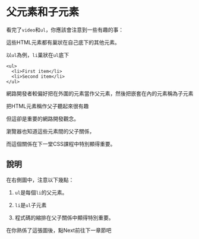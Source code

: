 # 父元素和子元素

看完了`video`和`ul`，你應該會注意到一些有趣的事：

這些HTML元素都有巢狀在自己底下的其他元素。

以`ul`為例，`li`巢狀在`ul`底下
```
<ul>
  <li>First item</li>
  <li>Second item</li>
</ul>
```

網路開發者較偏好把在外圍的元素當作父元素，然後把嵌套在內的元素稱為子元素

把HTML元素稱作父子聽起來很有趣

但這卻是重要的網路開發觀念。

瀏覽器也知道這些元素間的父子關係，

而這個關係在下一堂CSS課程中特別顯得重要。

## 說明

在右側圖中，注意以下幾點：

1. `ul`是每個`li`的父元素。

2. `li`是`ul`子元素

3. 程式碼的縮排在父子關係中顯得特別重要。

在你熟係了這張圖後，點Next前往下一章節吧
